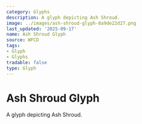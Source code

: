 ```yaml
---
category: Glyphs
description: A glyph depicting Ash Shroud.
image: ../images/ash-shroud-glyph-8a9de22d27.png
last_updated: '2025-09-17'
name: Ash Shroud Glyph
source: WFCD
tags:
- Glyph
- Glyphs
tradable: false
type: Glyph
---
```


# Ash Shroud Glyph

A glyph depicting Ash Shroud.


